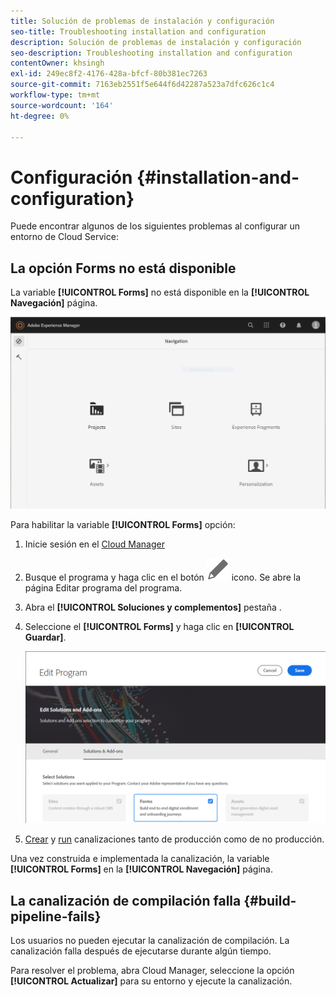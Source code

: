 ```yaml
---
title: Solución de problemas de instalación y configuración
seo-title: Troubleshooting installation and configuration
description: Solución de problemas de instalación y configuración
seo-description: Troubleshooting installation and configuration
contentOwner: khsingh
exl-id: 249ec8f2-4176-428a-bfcf-80b381ec7263
source-git-commit: 7163eb2551f5e644f6d42287a523a7dfc626c1c4
workflow-type: tm+mt
source-wordcount: '164'
ht-degree: 0%

---
```


# Configuración {#installation-and-configuration}

Puede encontrar algunos de los siguientes problemas al configurar un entorno de Cloud Service:

## La opción Forms no está disponible

La variable **[!UICONTROL Forms]** no está disponible en la **[!UICONTROL Navegación]** página.

![La opción Forms no está disponible](assets/installation-configuration-forms-option-unavailable-troubleshooting.png)

Para habilitar la variable **[!UICONTROL Forms]** opción:

1. Inicie sesión en el [Cloud Manager](https://experience.adobe.com/)
1. Busque el programa y haga clic en el botón ![La opción Forms no está disponible](assets/Smock_Edit_18_N.svg) icono. Se abre la página Editar programa del programa.
1. Abra el **[!UICONTROL Soluciones y complementos]** pestaña .
1. Seleccione el **[!UICONTROL Forms]** y haga clic en **[!UICONTROL Guardar]**.

   ![Seleccione la opción Forms](assets/installation-configuration-select-forms-option.png)
1. [Crear](https://experienceleague.adobe.com/docs/experience-manager-cloud-manager/using/how-to-use/configuring-pipeline.html?lang=en#how-to-use) y [run](https://experienceleague.adobe.com/docs/experience-manager-cloud-manager/using/how-to-use/deploying-code.html) canalizaciones tanto de producción como de no producción.

Una vez construida e implementada la canalización, la variable **[!UICONTROL Forms]** en la **[!UICONTROL Navegación]** página.

<!--  
## Environment creation fails {#environment-creation-fails}

Users are unable to create an [!DNL AEM Forms] as a Cloud Service environment. The environment creation fails after running for some time.

A missing profile can lead to environment creation failure. Check that the profile exists in Admin Console. If the profile does not exist, perform the following steps to create the profile:

1. Log in to [Admin Console](https://adminconsole.adobe.com/). Use Adobe ID of administrator provisioned to use Automated Forms Conversion Service to login. Do not any other ID or Federated ID to login.
1. Click the **[!UICONTROL Automated Forms Conversion Service]** option.
1. Click **[!UICONTROL New Profile]** in the Products tab.
1. Specify Name, Display Name, and Description for the profile. Click **[!UICONTROL Done]**. A profile is created.

If the profile exists and issues still persist, contact Adobe Support. -->

## La canalización de compilación falla {#build-pipeline-fails}

Los usuarios no pueden ejecutar la canalización de compilación. La canalización falla después de ejecutarse durante algún tiempo.

Para resolver el problema, abra Cloud Manager, seleccione la opción **[!UICONTROL Actualizar]** para su entorno y ejecute la canalización.
